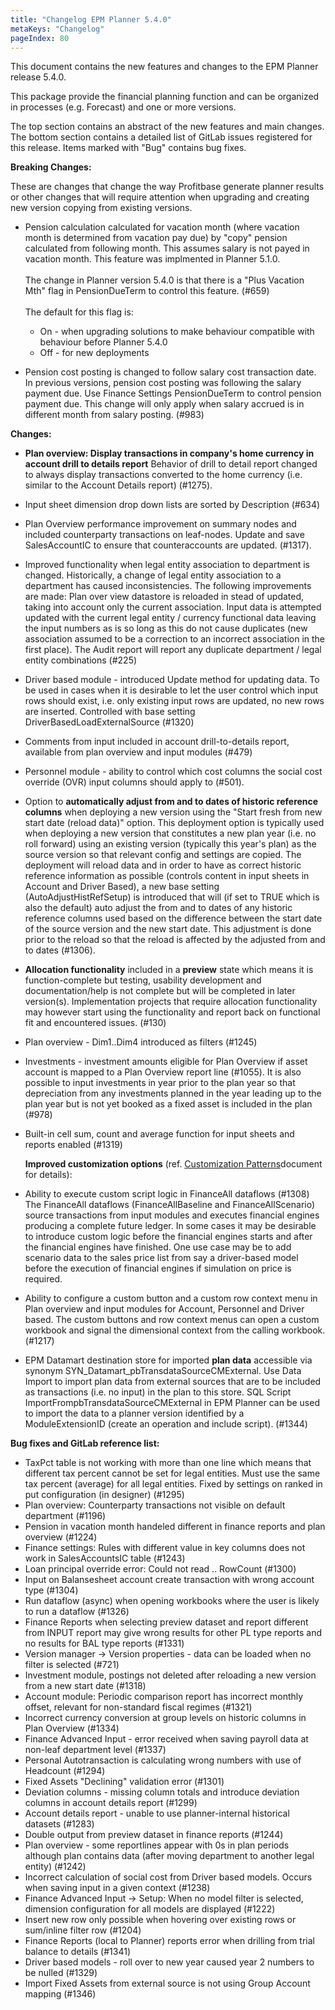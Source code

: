 ```yaml
---
title: "Changelog EPM Planner 5.4.0"
metaKeys: "Changelog"
pageIndex: 80
---
```


This document contains the new features and changes to the EPM Planner release 5.4.0.

This package provide the financial planning function and can be organized in processes (e.g. Forecast) and one or more versions.

The top section contains an abstract of the new features and main changes. The bottom section contains a detailed list of GitLab issues registered for this release. Items marked with "Bug" contains bug fixes.

**Breaking Changes:**

These are changes that change the way Profitbase generate planner results or other changes that will require attention when upgrading and creating new version copying from existing versions.

- Pension calculation calculated for vacation month (where vacation month is determined from vacation pay due) by "copy" pension calculated from following month. This assumes salary is not payed in vacation month. This feature was implmented in Planner 5.1.0.
<br/><br/>The change in Planner version 5.4.0 is that there is a "Plus Vacation Mth" flag in PensionDueTerm to control this feature. (#659)
<br/><br/>The default for this flag is:
   - On - when upgrading solutions to make behaviour compatible with behaviour before Planner 5.4.0
   - Off - for new deployments

- Pension cost posting is changed to follow salary cost transaction date. In previous versions, pension cost posting was following the salary payment due. Use Finance Settings PensionDueTerm to control pension payment due. This change will only apply when salary accrued is in different month from salary posting. (#983)

**Changes:**

- **Plan overview: Display transactions in company's home currency in account drill to details report** Behavior of drill to detail report changed to always display transactions converted to the home currency (i.e. similar to the Account Details report) (#1275).
- Input sheet dimension drop down lists are sorted by Description (#634)
- Plan Overview performance improvement on summary nodes and included counterparty transactions on leaf-nodes. Update and save SalesAccountIC to ensure that counteraccounts are updated. (#1317).
- Improved functionality when legal entity association to department is changed. Historically, a change of legal entity association to a department has caused inconsistencies. The following improvements are made: Plan over view datastore is reloaded in stead of updated, taking into account only the current association. Input data is attempted updated with the current legal entity / currency functional data leaving the input numbers as is so long as this do not cause duplicates (new association assumed to be a correction to an incorrect association in the first place). The Audit report will report any duplicate department / legal entity combinations (#225)
- Driver based module - introduced Update method for updating data. To be used in cases when it is desirable to let the user control which input rows should exist, i.e. only existing input rows are updated, no new rows are inserted. Controlled with base setting DriverBasedLoadExternalSource (#1320)
- Comments from input included in account drill-to-details report, available from plan overview and input modules (#479)
- Personnel module - ability to control which cost columns the social cost override (OVR) input columns should apply to (#501).
- Option to **automatically adjust from and to dates of historic reference columns** when deploying a new version using the "Start fresh from new start date (reload data)" option. This deployment option is typically used when deploying a new version that constitutes a new plan year (i.e. no roll forward) using an existing version (typically this year's plan) as the source version so that relevant config and settings are copied. The deployment will reload data and in order to have as correct historic reference information as possible (controls content in input sheets in Account and Driver Based), a new base setting (AutoAdjustHistRefSetup) is introduced that will (if set to TRUE which is also the default) auto adjust the from and to dates of any historic reference columns used based on the difference between the start date of the source version and the new start date. This adjustment is done prior to the reload so that the reload is affected by the adjusted from and to dates (#1306).
- **Allocation functionality** included in a **preview** state which means it is function-complete but testing, usability development and documentation/help is not complete but will be completed in later version(s). Implementation projects that require allocation functionality may however start using the functionality and report back on functional fit and encountered issues. (#130)
- Plan overview - Dim1..Dim4 introduced as filters (#1245)
- Investments - investment amounts eligible for Plan Overview if asset account is mapped to a Plan Overview report line (#1055). It is also possible to input investments in year prior to the plan year so that depreciation from any investments planned in the year leading up to the plan year but is not yet booked as a fixed asset is included in the plan (#978)
- Built-in cell sum, count and average function for input sheets and reports enabled (#1319)

   **Improved customization options** (ref. [Customization Patterns](https://profitbasedocs.blob.core.windows.net/enduserhelp/files/V5.3/Planner%20Customization%20Patterns.pdf)document for details):

- Ability to execute custom script logic in FinanceAll dataflows (#1308) The FinanceAll dataflows (FinanceAllBaseline and FinanceAllScenario) source transactions from input modules and executes financial engines producing a complete future ledger. In some cases it may be desirable to introduce custom logic before the financial engines starts and after the financial engines have finished. One use case may be to add scenario data to the sales price list from say a driver-based model before the execution of financial engines if simulation on price is required.
- Ability to configure a custom button and a custom row context menu in Plan overview and input modules for Account, Personnel and Driver based. The custom buttons and row context menus can open a custom workbook and signal the dimensional context from the calling workbook. (#1217)
- EPM Datamart destination store for imported **plan data** accessible via synonym SYN_Datamart_pbTransdataSourceCMExternal. Use Data Import to import plan data from external sources that are to be included as transactions (i.e. no input) in the plan to this store. SQL Script ImportFrompbTransdataSourceCMExternal in EPM Planner can be used to import the data to a planner version identified by a ModuleExtensionID (create an operation and include script). (#1344)

**Bug fixes and GitLab reference list:**

- TaxPct table is not working with more than one line which means that different tax percent cannot be set for legal entities. Must use the same tax percent (average) for all legal entities. Fixed by settings on ranked in put configuration (in designer) (#1295)
- Plan overview: Counterparty transactions not visible on default department (#1196)
- Pension in vacation month handeled different in finance reports and plan overview (#1224)
- Finance settings: Rules with different value in key columns does not work in SalesAccountsIC table (#1243)
- Loan principal override error: Could not read .. RowCount (#1300)
- Input on Balansesheet account create transaction with wrong account type (#1304)
- Run dataflow (async) when opening workbooks where the user is likely to run a dataflow (#1326)
- Finance Reports when selecting preview dataset and report different from INPUT report may give wrong results for other PL type reports and no results for BAL type reports (#1331)
- Version manager -> Version properties - data can be loaded when no filter is selected (#721)
- Investment module, postings not deleted after reloading a new version from a new start date (#1318)
- Account module: Periodic comparison report has incorrect monthly offset, relevant for non-standard fiscal regimes (#1321)
- Incorrect currency conversion at group levels on historic columns in Plan Overview (#1334)
- Finance Advanced Input - error received when saving payroll data at non-leaf department level (#1337)
- Personal Autotransaction is calculating wrong numbers with use of Headcount (#1294)
- Fixed Assets "Declining" validation error (#1301)
- Deviation columns - missing column totals and introduce deviation columns in account details report (#1299)
- Account details report - unable to use planner-internal historical datasets (#1283)
- Double output from preview dataset in finance reports (#1244)
- Plan overview - some reportlines appear with 0s in plan periods although plan contains data (after moving department to another legal entity) (#1242)
- Incorrect calculation of social cost from Driver based models. Occurs when saving input in a given context (#1238)
- Finance Advanced Input -> Setup: When no model filter is selected, dimension configuration for all models are displayed (#1222)
- Insert new row only possible when hovering over existing rows or sum/inline filter row (#1204)
- Finance Reports (local to Planner) reports error when drilling from trial balance to details (#1341)
- Driver based models - roll over to new year caused year 2 numbers to be nulled (#1329)
- Import Fixed Assets from external source is not using Group Account mapping (#1346)
